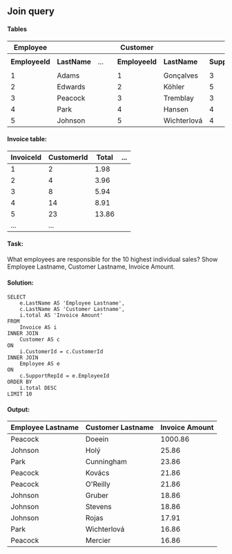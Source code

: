 ## Join query

#### Tables

| Employee       |              |     |          | Customer       |              |                  |
|----------------|--------------|-----|----------|----------------|--------------|------------------|
|                |              |     |          |                |              |                  |
| **EmployeeId** | **LastName** | ... |          | **EmployeeId** | **LastName** | **SupportRepId** |
|                |              |     |          |                |              |                  |
| 1              | Adams        |     |          | 1              | Gonçalves    | 3                |
| 2              | Edwards      |     |          | 2              | Köhler       | 5                |
| 3              | Peacock      |     |          | 3              | Tremblay     | 3                |
| 4              | Park         |     |          | 4              | Hansen       | 4                |
| 5              | Johnson      |     |          | 5              | Wichterlová  | 4                |

#### Invoice table:

| InvoiceId | CustomerId | Total | ... |
|-----------|------------|-------|-----|
| 1         | 2          | 1.98  |     |
| 2         | 4          | 3.96  |     |
| 3         | 8          | 5.94  |     |
| 4         | 14         | 8.91  |     |
| 5         | 23         | 13.86 |     |
| ...       | ...        |       |     |

#### Task:

What employees are responsible for the 10 highest individual sales?
Show Employee Lastname, Customer Lastname, Invoice Amount.

#### Solution:
```
SELECT
	e.LastName AS 'Employee Lastname',
	c.LastName AS 'Customer Lastname',
	i.total AS 'Invoice Amount'
FROM
	Invoice AS i
INNER JOIN
	Customer AS c
ON
	i.CustomerId = c.CustomerId
INNER JOIN
	Employee AS e
ON
	c.SupportRepId = e.EmployeeId
ORDER BY
	i.total DESC
LIMIT 10
```

#### Output:

| Employee Lastname | Customer Lastname | Invoice Amount |
|-------------------|-------------------|----------------|
| Peacock           | Doeein            | 1000.86        |
| Johnson           | Holý              | 25.86          |
| Park              | Cunningham        | 23.86          |
| Peacock           | Kovács            | 21.86          |
| Peacock           | O'Reilly          | 21.86          |
| Johnson           | Gruber            | 18.86          |
| Johnson           | Stevens           | 	18.86         |
| Johnson           | Rojas             | 17.91          |
| Park              | Wichterlová       | 	16.86         |
| Peacock           | Mercier           | 16.86          |